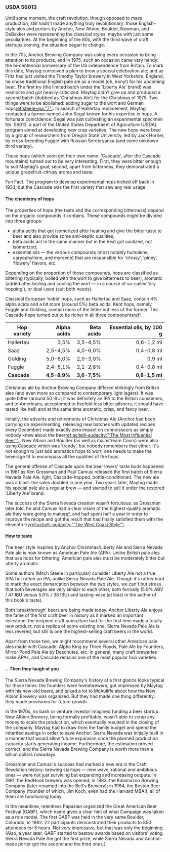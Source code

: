 ### USDA 56013

Until some moment, the craft revolution, though opposed to mass production, still hadn't made anything truly revolutionary: those English-style ales and porters by Anchor, New Albion, Boulder, Newman, and DeBakker were representing the classical styles, maybe with just some peculiarities. At the beginning of the 80s, with the third wave of craft startups coming, the situation began to change.

In the 70s, Anchor Brewing Company was using every occasion to bring attention to its products, and in 1975, such an occasion came very handy: the bi-centennial anniversary of the US independence from Britain. To mark this date, Maytag conceived a plan to brew a special celebration ale; and as Fritz had just visited the Timothy Taylor brewery in West Yorkshire, England, he chose traditional English pale ale as a model (oh, irony!) for his upcoming beer. The first try (the limited batch under the ‘Liberty Ale’ brand) was mediocre and got heavily criticized. Maytag didn't give up and produced a second batch (dubbed as ‘Christmas Ale’) for the Christmas of 1975. Two things were to be abolished: adding sugar to the wort and German hops[ref:steele-ipa:"7":](). In search of Hallertau replacement, Maytag contacted a farmer named John Segal known for his expertise in hops. A fortunate coincidence: Segal was just cultivating an experimental specimen No. 56013, a part of the United States Department of Agriculture (USDA) program aimed at developing new crop varieties. The new hops were bred by a group of researchers from Oregon State University, led by Jack Horner, by cross-breeding Fuggle with Russian Serebryanka (and some unknown third variety).

These hops (which soon got their own name: ‘Cascade’, after the Cascade mountains) turned out to be very interesting. First, they were bitter enough to suit Maytag's goal; second, apart from bitterness, they demonstrated a unique grapefruit-citrusy aroma and taste.

Fun Fact. The program to develop experimental hops kicked off back in 1933, but the Cascade was the first variety that saw any real usage.

#### The chemistry of hops

The properties of hops (the taste and the corresponding bitterness) depend on the organic compounds it contains. These compounds might be divided into three groups:
  * alpha acids that got isomerized after heating and give the bitter taste to beer and also provide some anti-septic qualities;
  * beta acids act in the same manner but in the heat got oxidized, not isomerized;
  * essential oils — the various compounds (most notably humulene, caryophyllene, and myrcene) that are responsible for ‘citrusy’, ‘piney’, ‘flowery’ flavors, etc.

Depending on the proportion of those compounds, hops are classified as bittering (typically, boiled with the wort to give bitterness to beer), aromatic (added after boiling and cooling the wort — in a course of so-called ‘dry hopping’), or dual-used (suit both needs).

Classical European ‘noble’ hops, such as Hallertau and Saaz, contain 4% alpha acids and a bit more (around 5%) beta acids. Kent hops, namely Fuggle and Golding, contain more of the letter but less of the former. The Cascade hops turned out to be richer in all three components[ref](http://www.hopslist.com/)!

| Hop variety | Alpha acids   | Beta acids   | Essential oils, by 100 g   |
|-------------|--------------:|-------------:|-------------------------:|
| Hallertau   | 3,5%          | 3,5-4,5%     | 0,6-1,2 ml |
| Saaz        | 2,5-4,5%      | 4,0-6,0%     | 0,4-0,8 ml |
| Golding     | 5,0-6,0%      | 2,0-3,0%     | 0,9 ml     |
| Fuggle      | 2,4-6,1%      | 2,1-2,8%     | 0,4-0,8 ml |
| **Cascade** | **4,5-8,9%**  | **3,6-7,5%** | **0,8-1,5 ml** |

Christmas ale by Anchor Brewing Company differed strikingly from British ales (and even more so compared to contemporary light lagers). It was quite bitter (around 50 IBU; it was definitely an IPA to the British consumers, and to Americans, accustomed to fivefold less bitter pilsners, it should have tasted like hell) and at the same time aromatic, crisp, and fancy beer.

Initially, the advents and retirements of Christmas Ale (Anchor had been carrying on experimenting, releasing new batches with updated recipes every December) made exactly zero impact on connoisseurs as simply nobody knew about the beer[ref:acitelli-audacity:"‘The Most Influential Beer’":](). New Albion and Boulder (as well as mainstream Coors) were also using Cascade which was ‘trendy’, but nobody remembers that either. It's not enough to just add aromatics hops to wort; one needs to make the beverage fit to encompass all the qualities of the hops.

The general offense of Cascade upon the beer lovers' taste buds happened in 1981 as Ken Grossman and Paul Camusi released the first batch of Sierra Nevada Pale Ale: light, Cascade-hopped, bottle-conditioned. The new ale was a blast: the sales doubled in one year. Two years later, Maytag made his special pale ale a regular brew — and started to sell it under the restored ‘Liberty Ale’ brand.

The success of the Sierra Nevada creation wasn't fortuitous: as Grossman later told, he and Camusi had a clear vision of the highest-quality aromatic ale they were going to make[ref](https://www.foodandwine.com/beer/craft-beer/25-most-important-american-craft-beers-ever-brewed?slide=ff26a990-6ab3-48f6-9cc0-0b7d3ea33e5b#ff26a990-6ab3-48f6-9cc0-0b7d3ea33e5b), and had spent half a year in order to improve the recipe and got the result that had finally satisfied them with the eleventh try[ref:acitelli-audacity:"‘The West Coast Style’":]().

#### How to taste

The beer style inspired by Anchor Christmas/Liberty Ale and Sierra Nevada Pale ale is now known as American Pale Ale (APA). Unlike British pale ales that use hops for bittering, American pale ales must be moderately bitter but utterly aromatic.

Some authors (Mitch Steele in particular) consider Liberty Ale not a true APA but rather an IPA, unlike Sierra Nevada Pale Ale. Though it's rather hard to mark the exact demarcation between the two styles, we can't but stress that both beverages are very similar to each other, both formally (5.9% ABV / 47 IBU versus 5.6% / 38 IBU) and tasting-wise (at least in the author of this book's taste).

Both ‘breakthrough’ beers are being made today. Anchor Liberty Ale enjoys the fame of the first craft beer in history as it marked an important milestone: the incipient craft subculture had for the first time made a totally new product, not a replica of some existing one. Sierra Nevada Pale Ale is less revered, but still is one the highest-selling craft beers in the world.

Apart from those two, we might recommend several other American pale ales made with Cascade: Alpha King by Three Floyds, Pale Ale by Founders, Mirror Pond Pale Ale by Deschutes, etc. In general, many craft breweries make APAs, and Cascade remains one of the most popular hop varieties.

#### …Then they laugh at you

The Sierra Nevada Brewing Company's history at a first glance looks typical for those times: the founders were homebrewers, got impressed by Maytag with his new-old beers, and talked a lot to McAuliffe about how the New Albion Brewery was organized. But they had made one thing differently: they made provisions for future growth.

In the 1970s, no bank or venture investor imagined funding a beer startup. New Albion Brewery, being formally profitable, wasn't able to scrap any money to scale the production, which eventually resulted in the closing of the company. Maytag had to draw from the family budget and spend the inherited savings in order to save Anchor. Sierra Nevada was initially built in a manner that would allow future expansion once the planned production capacity starts generating income. Furthermore, the estimation proved correct, and the Sierra Nevada Brewing Company is worth more than a billion dollars nowadays.

Grossman and Camusi's success had marked a new era in the Craft Revolution history: brewing startups — new wave, rational and ambitious ones — were not just surviving but expanding and increasing outputs. In 1981, the RedHook brewery was opened; in 1983, the Kalamazoo Brewing Company (later renamed into the Bell's Brewery); in 1984, the Boston Beer Company (founder of which, Jim Koch, even had the Harvard MBA!); all of them are functioning today.

In the meantime, relentless Papazian organized the Great American Beer Festival (GABF), which name gives a clear hint of what Campaign was taken as a role model. The first GABF was held in the very same Boulder, Colorado, in 1982: 22 participants demonstrated their products to 850 attendees for 5 hours. Not very impressive, but that was only the beginning. (Also, a year later, GABF started to bestow awards based on visitors' voting. Sierra Nevada Pale Ale got the first prize, while Sierra Nevada and Anchor-made porter got the second and the third ones.)